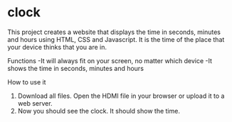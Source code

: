# clock

This project creates a website that displays the time in seconds, minutes and hours using HTML, CSS and Javascript. It is the time of the place that your device thinks that you are in.

Functions
-It will always fit on your screen, no matter which device
-It shows the time in seconds, minutes and hours

How to use it

1. Download all files. Open the HDMI file in your browser or upload it to a web server.
2. Now you should see the clock. It should show the time.
